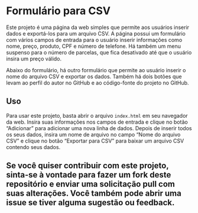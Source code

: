 # Formulário para CSV

Este projeto é uma página da web simples que permite aos usuários inserir dados e exportá-los para um arquivo CSV. A página possui um formulário com vários campos de entrada para o usuário inserir informações como nome, preço, produto, CPF e número de telefone. Há também um menu suspenso para o número de parcelas, que fica desativado até que o usuário insira um preço válido.

Abaixo do formulário, há outro formulário que permite ao usuário inserir o nome do arquivo CSV e exportar os dados. Também há dois botões que levam ao perfil do autor no GitHub e ao código-fonte do projeto no GitHub.

## Uso

Para usar este projeto, basta abrir o arquivo `index.html` em seu navegador da web. Insira suas informações nos campos de entrada e clique no botão “Adicionar” para adicionar uma nova linha de dados. Depois de inserir todos os seus dados, insira um nome de arquivo no campo “Nome do arquivo CSV” e clique no botão “Exportar para CSV” para baixar um arquivo CSV contendo seus dados.

## Se você quiser contribuir com este projeto, sinta-se à vontade para fazer um fork deste repositório e enviar uma solicitação pull com suas alterações. Você também pode abrir uma issue se tiver alguma sugestão ou feedback.
